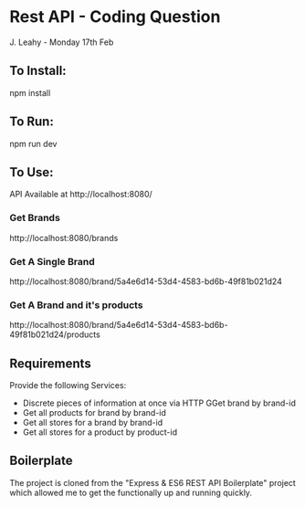 # Rest API - Coding Question

J. Leahy - Monday 17th Feb

## To Install:

npm install 

## To Run:
npm run dev

## To Use:
API Available at http://localhost:8080/

### Get Brands
http://localhost:8080/brands

### Get A Single Brand
http://localhost:8080/brand/5a4e6d14-53d4-4583-bd6b-49f81b021d24

### Get A Brand and it's products
http://localhost:8080/brand/5a4e6d14-53d4-4583-bd6b-49f81b021d24/products



## Requirements

Provide the following Services:
+ Discrete pieces of information at once via HTTP GGet brand by brand-id
+ Get all products for brand by brand-id
+ Get all stores for a brand by brand-id
+ Get all stores for a product by product-id 

## Boilerplate
The project is cloned from the "Express & ES6 REST API Boilerplate" project which allowed me to get the functionally up and running quickly.



